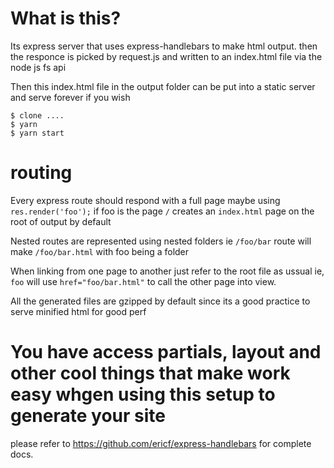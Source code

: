 # What is this?
Its express server that uses express-handlebars to make html output. then the responce is picked by request.js and written to an index.html file via the node js fs api

Then this index.html file in the output folder can be put into a static server and serve forever if you wish

```
$ clone ....
$ yarn
$ yarn start
```

# routing
Every express route should respond with a full page maybe using `res.render('foo');` if foo is the page
`/` creates an `index.html` page on the root of output by default

Nested routes are represented using nested folders ie `/foo/bar` route will make `/foo/bar.html` with foo being a folder

When linking from one page to another just refer to the root file as ussual ie, `foo` will use `href="foo/bar.html"` to call the other page into view.

All the generated files are gzipped by default since its a good practice to serve minified html for good perf

# You have access partials, layout and other cool things that make work easy whgen using this setup to generate your site

please refer to https://github.com/ericf/express-handlebars for complete docs.
